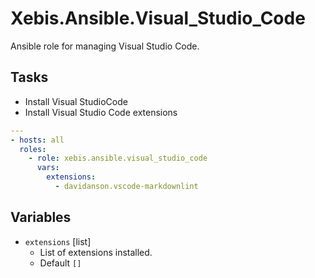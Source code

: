 # Xebis.Ansible.Visual_Studio_Code

Ansible role for managing Visual Studio Code.

## Tasks

- Install Visual StudioCode
- Install Visual Studio Code extensions

```yaml
---
- hosts: all
  roles:
    - role: xebis.ansible.visual_studio_code
      vars:
        extensions:
          - davidanson.vscode-markdownlint
```

## Variables

- `extensions` [list]
  - List of extensions installed.
  - Default `[]`
